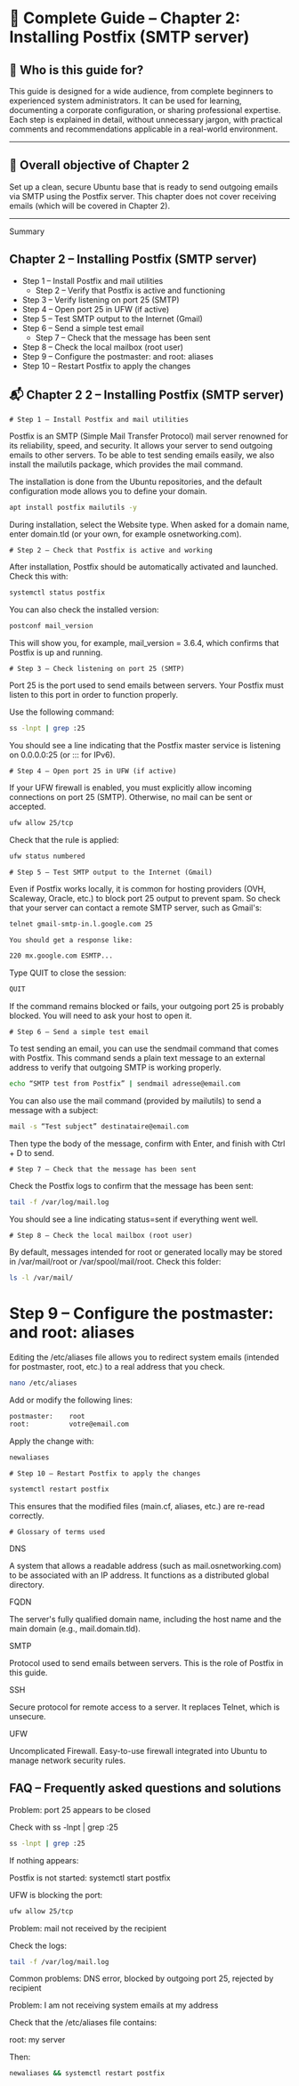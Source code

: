
# 📘 Complete Guide – Chapter 2: Installing Postfix (SMTP server)

## 🧭 Who is this guide for?

This guide is designed for a wide audience, from complete beginners to experienced system administrators. It can be used for learning, documenting a corporate configuration, or sharing professional expertise. Each step is explained in detail, without unnecessary jargon, with practical comments and recommendations applicable in a real-world environment.

---

## 🎯 Overall objective of Chapter 2

Set up a clean, secure Ubuntu base that is ready to send outgoing emails via SMTP using the Postfix server. This chapter does not cover receiving emails (which will be covered in Chapter 2).

---

Summary

## Chapter 2 – Installing Postfix (SMTP server)
- Step 1 – Install Postfix and mail utilities
	- Step 2 – Verify that Postfix is active and functioning
- Step 3 – Verify listening on port 25 (SMTP)
- Step 4 – Open port 25 in UFW (if active)
- Step 5 – Test SMTP output to the Internet (Gmail)
- Step 6 – Send a simple test email
	- Step 7 – Check that the message has been sent
- Step 8 – Check the local mailbox (root user)
- Step 9 – Configure the postmaster: and root: aliases
- Step 10 – Restart Postfix to apply the changes


## 📬 Chapter 2  2 – Installing Postfix (SMTP server)

	# Step 1 – Install Postfix and mail utilities

Postfix is an SMTP (Simple Mail Transfer Protocol) mail server renowned for its reliability, speed, and security. It allows your server to send outgoing emails to other servers. To be able to test sending emails easily, we also install the mailutils package, which provides the mail command.

The installation is done from the Ubuntu repositories, and the default configuration mode allows you to define your domain.

```bash
apt install postfix mailutils -y
```

During installation, select the Website type. When asked for a domain name, enter domain.tld (or your own, for example osnetworking.com).

	# Step 2 – Check that Postfix is active and working

After installation, Postfix should be automatically activated and launched. Check this with:

```bash
systemctl status postfix
```

You can also check the installed version:

```bash
postconf mail_version
```

This will show you, for example, mail_version = 3.6.4, which confirms that Postfix is up and running.

    # Step 3 – Check listening on port 25 (SMTP)

Port 25 is the port used to send emails between servers. Your Postfix must listen to this port in order to function properly.

Use the following command:

```bash
ss -lnpt | grep :25
```

You should see a line indicating that the Postfix master service is listening on 0.0.0.0:25 (or ::: for IPv6).

    # Step 4 – Open port 25 in UFW (if active)

If your UFW firewall is enabled, you must explicitly allow incoming connections on port 25 (SMTP). Otherwise, no mail can be sent or accepted.

```bash
ufw allow 25/tcp
```

Check that the rule is applied:

```bash
ufw status numbered
```

	# Step 5 – Test SMTP output to the Internet (Gmail)

Even if Postfix works locally, it is common for hosting providers (OVH, Scaleway, Oracle, etc.) to block port 25 output to prevent spam. So check that your server can contact a remote SMTP server, such as Gmail's:

```bash
telnet gmail-smtp-in.l.google.com 25

You should get a response like:

220 mx.google.com ESMTP...
```
Type QUIT to close the session:

```bash
QUIT
```

If the command remains blocked or fails, your outgoing port 25 is probably blocked. You will need to ask your host to open it.

    # Step 6 – Send a simple test email

To test sending an email, you can use the sendmail command that comes with Postfix. This command sends a plain text message to an external address to verify that outgoing SMTP is working properly.

```bash
echo “SMTP test from Postfix” | sendmail adresse@email.com
```

You can also use the mail command (provided by mailutils) to send a message with a subject:

```bash
mail -s “Test subject” destinataire@email.com
```

Then type the body of the message, confirm with Enter, and finish with Ctrl + D to send.

    # Step 7 – Check that the message has been sent

Check the Postfix logs to confirm that the message has been sent:

```bash
tail -f /var/log/mail.log
```

You should see a line indicating status=sent if everything went well.

    # Step 8 – Check the local mailbox (root user)

By default, messages intended for root or generated locally may be stored in /var/mail/root or /var/spool/mail/root. Check this folder:

```bash
ls -l /var/mail/
```
# Step 9 – Configure the postmaster: and root: aliases

Editing the /etc/aliases file allows you to redirect system emails (intended for postmaster, root, etc.) to a real address that you check.

```bash
nano /etc/aliases
```

Add or modify the following lines:

```bash
postmaster:    root
root:          votre@email.com
```

Apply the change with:

```bash
newaliases
```

    # Step 10 – Restart Postfix to apply the changes

```bash
systemctl restart postfix
```
This ensures that the modified files (main.cf, aliases, etc.) are re-read correctly.

    # Glossary of terms used

DNS

A system that allows a readable address (such as mail.osnetworking.com) to be associated with an IP address. It functions as a distributed global directory.

FQDN

The server's fully qualified domain name, including the host name and the main domain (e.g., mail.domain.tld).

SMTP

Protocol used to send emails between servers. This is the role of Postfix in this guide.

SSH

Secure protocol for remote access to a server. It replaces Telnet, which is unsecure.

UFW

Uncomplicated Firewall. Easy-to-use firewall integrated into Ubuntu to manage network security rules.

## FAQ – Frequently asked questions and solutions

Problem: port 25 appears to be closed

Check with ss -lnpt | grep :25

```bash
ss -lnpt | grep :25
```

If nothing appears:

Postfix is not started: systemctl start postfix

UFW is blocking the port:

```bash
ufw allow 25/tcp
```

Problem: mail not received by the recipient

Check the logs:

```bash
tail -f /var/log/mail.log
```

Common problems: DNS error, blocked by outgoing port 25, rejected by recipient

Problem: I am not receiving system emails at my address

Check that the /etc/aliases file contains:

root: my server

Then:

```bash
newaliases && systemctl restart postfix
```